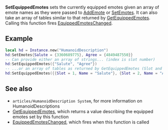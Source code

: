 **SetEquippedEmotes** sets the currently equipped emotes given an array of emote names as they were passed to [AddEmote](https://developer.roblox.com/en-us/api-reference/function/HumanoidDescription/AddEmote) or [SetEmotes](https://developer.roblox.com/en-us/api-reference/function/HumanoidDescription/SetEmotes). It can also take an array of tables similar to that returned by [GetEquippedEmotes](https://developer.roblox.com/en-us/api-reference/function/HumanoidDescription/GetEquippedEmotes). Calling this function fires [EquippedEmotesChanged](https://developer.roblox.com/en-us/api-reference/event/HumanoidDescription/EquippedEmotesChanged).

Example
-------

```lua
local hd = Instance.new("HumanoidDescription")
hd:SetEmotes{Salute = {3360689775}, Agree = {4849487550}}
-- Can provide either an array of strings... (index is slot number)
hd:SetEquippedEmotes({"Salute", "Agree"})
-- ...or an array of tables as returned by GetEquippedEmotes (Slot and Name keys set)
hd:SetEquippedEmotes({{Slot = 1, Name = "Salute"}, {Slot = 2, Name = "Agree"}})
``` 

See also
--------

*   `articles/HumanoidDescription System`, for more information on HumanoidDescriptions
*   [GetEquippedEmotes](https://developer.roblox.com/en-us/api-reference/function/HumanoidDescription/GetEquippedEmotes), which returns a value describing the equipped emotes set by this function
*   [EquippedEmotesChanged](https://developer.roblox.com/en-us/api-reference/event/HumanoidDescription/EquippedEmotesChanged), which fires when this function is called